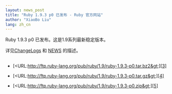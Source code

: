 ```yaml
---
layout: news_post
title: "Ruby 1.9.3 p0 已发布 - Ruby 官方网站"
author: "XiaoBo Liu"
lang: zh_cn
---
```


Ruby 1.9.3 p0 已发布。这是1.9系列最新稳定版本。

详见[ChangeLogs][1] 和 [NEWS][2] 的描述。

## 

* [&lt;URL:http://ftp.ruby-lang.org/pub/ruby/1.9/ruby-1.9.3-p0.tar.bz2&gt;][3]


* [&lt;URL:http://ftp.ruby-lang.org/pub/ruby/1.9/ruby-1.9.3-p0.tar.gz&gt;][4]


* [&lt;URL:http://ftp.ruby-lang.org/pub/ruby/1.9/ruby-1.9.3-p0.zip&gt;][5]



[1]: http://svn.ruby-lang.org/repos/ruby/tags/v1_9_3_0/ChangeLog 
[2]: http://svn.ruby-lang.org/repos/ruby/tags/v1_9_3_0/NEWS 
[3]: http://ftp.ruby-lang.org/pub/ruby/1.9/ruby-1.9.3-p0.tar.bz2 
[4]: http://ftp.ruby-lang.org/pub/ruby/1.9/ruby-1.9.3-p0.tar.gz 
[5]: http://ftp.ruby-lang.org/pub/ruby/1.9/ruby-1.9.3-p0.zip 
